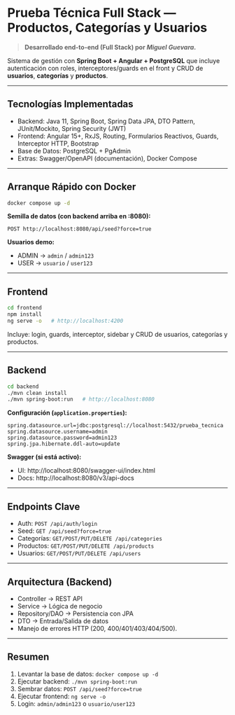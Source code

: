 # Prueba Técnica Full Stack — Productos, Categorías y Usuarios

> **Desarrollado end-to-end (Full Stack) por _Miguel Guevara_.**

Sistema de gestión con **Spring Boot + Angular + PostgreSQL** que incluye autenticación con roles, interceptores/guards en el front y CRUD de **usuarios**, **categorías** y **productos**.

---

## Tecnologías Implementadas
- Backend: Java 11, Spring Boot, Spring Data JPA, DTO Pattern, JUnit/Mockito, Spring Security (JWT)
- Frontend: Angular 15+, RxJS, Routing, Formularios Reactivos, Guards, Interceptor HTTP, Bootstrap
- Base de Datos: PostgreSQL + PgAdmin
- Extras: Swagger/OpenAPI (documentación), Docker Compose

---

## Arranque Rápido con Docker
```bash
docker compose up -d
```

**Semilla de datos (con backend arriba en :8080):**
```http
POST http://localhost:8080/api/seed?force=true
```

**Usuarios demo:**
- ADMIN → `admin` / `admin123`
- USER  → `usuario` / `user123`

---

## Frontend
```bash
cd frontend
npm install
ng serve -o   # http://localhost:4200
```
Incluye: login, guards, interceptor, sidebar y CRUD de usuarios, categorías y productos.

---

## Backend
```bash
cd backend
./mvn clean install
./mvn spring-boot:run   # http://localhost:8080
```

**Configuración (`application.properties`):**
```properties
spring.datasource.url=jdbc:postgresql://localhost:5432/prueba_tecnica
spring.datasource.username=admin
spring.datasource.password=admin123
spring.jpa.hibernate.ddl-auto=update
```

**Swagger (si está activo):**
- UI: http://localhost:8080/swagger-ui/index.html  
- Docs: http://localhost:8080/v3/api-docs  

---

## Endpoints Clave
- Auth: `POST /api/auth/login`
- Seed: `GET /api/seed?force=true`
- Categorías: `GET/POST/PUT/DELETE /api/categories`
- Productos: `GET/POST/PUT/DELETE /api/products`
- Usuarios: `GET/POST/PUT/DELETE /api/users`

---

## Arquitectura (Backend)
- Controller → REST API  
- Service → Lógica de negocio  
- Repository/DAO → Persistencia con JPA  
- DTO → Entrada/Salida de datos  
- Manejo de errores HTTP (200, 400/401/403/404/500).  

---

## Resumen
1. Levantar la base de datos: `docker compose up -d`  
2. Ejecutar backend: `./mvn spring-boot:run`  
3. Sembrar datos: `POST /api/seed?force=true`  
4. Ejecutar frontend: `ng serve -o`  
5. Login: `admin/admin123` o `usuario/user123`  
